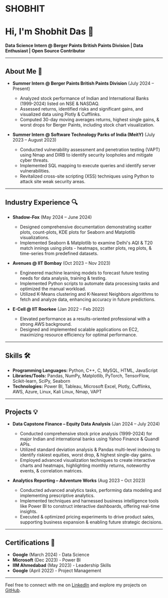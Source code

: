 # SHOBHIT
# Hi, I'm Shobhit Das 👋

**Data Science Intern @ Berger Paints British Paints Division | Data Enthusiast | Open Source Contributor**

---

## About Me 🚀

- **Summer Intern @ Berger Paints British Paints Division** (July 2024 – Present)
  - Analyzed stock performance of Indian and International Banks (1999-2024) listed on NSE & NASDAQ.
  - Assessed returns, identified risks and significant gains, and visualized data using Plotly & Cufflinks.
  - Computed 30-day moving averages returns, highest single gains, & worst drops for Berger Paints, including stock chart visualization.

- **Summer Intern @ Software Technology Parks of India (MeitY)** (July 2023 – August 2023)
  - Conducted vulnerability assessment and penetration testing (VAPT) using Nmap and DIRB to identify security loopholes and mitigate cyber threats.
  - Implemented SQL mapping to execute queries and identify server vulnerabilities.
  - Revitalized cross-site scripting (XSS) techniques using Python to attack site weak security areas.

---

## Industry Experience 🔍

- **Shadow-Fox** (May 2024 – June 2024)
  - Designed comprehensive documentation demonstrating scatter plots, count-plots, KDE plots for Seaborn and Matplotlib visualizations.
  - Implemented Seaborn & Matplotlib to examine Delhi's AQI & T20 match innings using plots - heatmaps, scatter plots, reg plots, & time-series from predefined datasets.

- **Avenues @ IIT Bombay** (Oct 2023 – Nov 2023)
  - Engineered machine learning models to forecast future testing needs for data analysis, training & testing.
  - Implemented Python scripts to automate data processing tasks and optimized the manual workload.
  - Utilized K-Means clustering and K-Nearest Neighbors algorithms to fetch and analyze data, enhancing accuracy in future predictions.

- **E-Cell @ IIT Roorkee** (Jan 2022 – Feb 2022)
  - Elevated performance as a results-oriented professional with a strong AWS background.
  - Designed and implemented scalable applications on EC2, maximizing resource efficiency for optimal performance.

---

## Skills 🛠️

- **Programming Languages:** Python, C++, C, MySQL, HTML, JavaScript
- **Libraries/Tools:** Pandas, NumPy, Matplotlib, PyTorch, TensorFlow, Scikit-learn, SciPy, Seaborn
- **Technologies:** Power BI, Tableau, Microsoft Excel, Plotly, Cufflinks, AWS, Azure, Linux, Kali Linux, Nmap, VAPT

---

## Projects 💡

- **Data Capstone Finance – Equity Data Analysis** (Jan 2024 – July 2024)
  - Conducted comprehensive stock price analysis (1999-2024) for major Indian and international banks using Yahoo Finance & Quandl APIs.
  - Utilized standard deviation analysis & Pandas multi-level indexing to identify riskiest equities, worst drop, & highest single-day gains.
  - Employed advanced visualization techniques to create interactive charts and heatmaps, highlighting monthly returns, noteworthy events, & correlation matrices.

- **Analytics Reporting – Adventure Works** (Aug 2023 – Oct 2023)
  - Conducted advanced analytics tasks, performing data modeling and implementing prescriptive analytics.
  - Implemented techniques and harnessed business intelligence tools like Power BI to construct interactive dashboards, offering real-time insights.
  - Executed & optimized pricing experiments to drive product sales, supporting business expansion & enabling future strategic decisions.

---

## Certifications 📜

- **Google** (March 2024) - Data Science
- **Microsoft** (Dec 2023) - Power BI
- **IIM Ahmedabad** (May 2023) - Leadership Skills
- **Google** (April 2022) - Project Management

---

Feel free to connect with me on [LinkedIn](https://www.linkedin.com) and explore my projects on [GitHub](https://github.com/shobhit-das).
